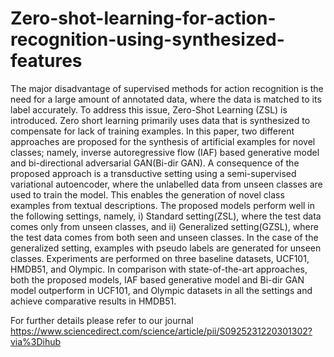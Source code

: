 # Zero-shot-learning-for-action-recognition-using-synthesized-features
The major disadvantage of supervised methods for action recognition is the need for a large amount of annotated data, where the data is matched to its label accurately. To address this issue, Zero-Shot Learning (ZSL) is introduced. Zero short learning primarily uses data that is synthesized to compensate for lack of training examples. In this paper, two different approaches are proposed for the synthesis of artificial examples for novel classes; namely, inverse autoregressive flow (IAF) based generative model and bi-directional adversarial GAN(Bi-dir GAN). A consequence of the proposed approach is a transductive setting using a semi-supervised variational autoencoder, where the unlabelled data from unseen classes are used to train the model. This enables the generation of novel class examples from textual descriptions. The proposed models perform well in the following settings, namely, i) Standard setting(ZSL), where the test data comes only from unseen classes, and ii) Generalized setting(GZSL), where the test data comes from both seen and unseen classes. In the case of the generalized setting, examples with pseudo labels are generated for unseen classes. Experiments are performed on three baseline datasets, UCF101, HMDB51, and Olympic. In comparison with state-of-the-art approaches, both the proposed models, IAF based generative model and Bi-dir GAN model outperform in UCF101, and Olympic datasets in all the settings and achieve comparative results in HMDB51.

For further details please refer to our journal https://www.sciencedirect.com/science/article/pii/S0925231220301302?via%3Dihub
